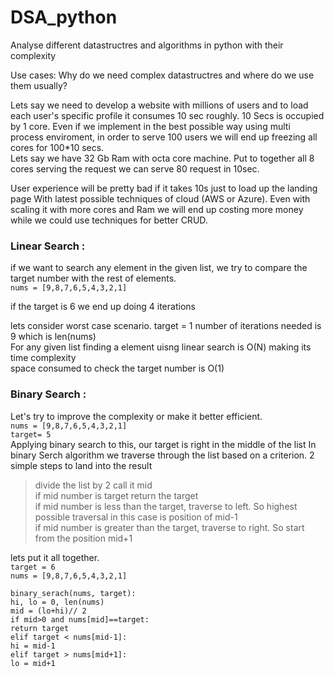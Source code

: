 # DSA_python
Analyse different datastructres and algorithms in python with their complexity

Use cases: Why do we need complex datastructres and where do we use them usually?

Lets say we need to develop a website with millions of users and to load each user's specific profile it consumes 10 sec roughly.
10 Secs is occupied by 1 core. Even if we implement in the best possible way using multi process enviroment,
in order to serve 100 users we will end up freezing all cores for 100*10  secs.  
Lets say we have 32 Gb Ram with octa core machine. Put to together all 8 cores serving the request we can serve 80 request in 10sec.

User experience will be pretty bad if it takes 10s just to load up the landing page
With latest possible techniques of cloud (AWS or Azure). Even with scaling it with more cores and Ram we will end up costing more money
while we could use techniques for better CRUD. 
<br>
### Linear Search :
if we want to search any element in the given list, we try to compare the target number with the rest of elements.
</br>
`nums = [9,8,7,6,5,4,3,2,1]`

if the target is 6
we end up doing 4 iterations 

lets consider worst case scenario.
target = 1
number of iterations needed is 9 which is len(nums)
<br>
For any given list finding a element uisng linear search is O(N) making its time complexity
<br>
space consumed to check the target number is O(1)
<br>


### Binary Search :
Let's try to improve the complexity or make it better efficient.
<br>
`nums = [9,8,7,6,5,4,3,2,1]`
<br>
`target= 5`
<br>
Applying binary search to this, our target is right in the middle of the list
In binary Serch algorithm we traverse through the list based on a criterion. 
2 simple steps to land into the result
<br>
>  divide the list by 2 call it mid
>  <br>
>  if mid number is target return the target
>  <br>
>  if mid number is less than the target, traverse to left. So highest possible traversal in this case is position of mid-1
>  <br>
>  if mid number is greater than the target, traverse to right. So start from the position mid+1
>  <br>

lets put it all together.
<br>
`target = 6 `
<br>
`nums = [9,8,7,6,5,4,3,2,1]`
<br>

`binary_serach(nums, target):`
<br>
  `hi, lo = 0, len(nums)`
  <br>
  `mid = (lo+hi)// 2`
  <br>
  `if mid>0 and nums[mid]==target:`
  <br>
    `return target`
    <br>
  `elif target < nums[mid-1]:`
  <br>
    `hi = mid-1`
    <br>
  `elif target > nums[mid+1]:`
  <br>
    `lo = mid+1`
    <br>



